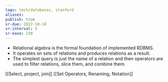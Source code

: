 ```yaml
---
tags: tech/databases, stanford
aliases:
publish: true
sr-due: 2022-10-10
sr-interval: 5
sr-ease: 230
---
```


- Relational algebra is the formal foundation of implemented RDBMS.
- It operates on sets of relations and produces relations as a result.
- The simplest query is just the name of a relation and then operators are used to filter relations, slice them, and combine them.

[[Select, project, join]]
[[Set Operators, Renaming, Notation]]
